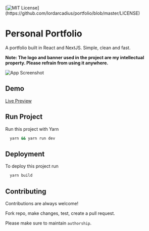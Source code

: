 [![MIT License](https://img.shields.io/apm/l/atomic-design-ui.svg?)](https://github.com/lordarcadius/portfolio/blob/master/LICENSE)

# Personal Portfolio

A portfolio built in React and NextJS. Simple, clean and fast.

**Note: The logo and banner used in the project are my intellectual property. Please refrain from using it anywhere.**

![App Screenshot](https://i.ibb.co/jRRNMkH/Screenshot-from-2021-10-27-18-45-14.png)

## Demo

[Live Preview](https://yazan-portofilo.netlify.app/)

## Run Project

Run this project with Yarn

```bash
  yarn && yarn run dev
```

## Deployment

To deploy this project run

```bash
  yarn build
```

## Contributing

Contributions are always welcome!

Fork repo, make changes, test, create a pull request.

Please make sure to maintain `authorship`.
